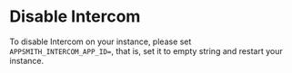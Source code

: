 # Disable Intercom

To disable Intercom on your instance, please set `APPSMITH_INTERCOM_APP_ID=`, that is, set it to empty string and restart your instance.
